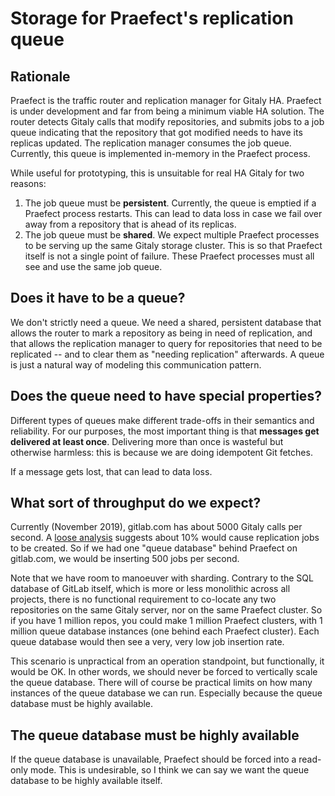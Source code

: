 # Storage for Praefect's replication queue

## Rationale

Praefect is the traffic router and replication manager for Gitaly HA.
Praefect is under development and far from being a minimum viable HA
solution. The router detects Gitaly calls that modify repositories, and
submits jobs to a job queue indicating that the repository that got
modified needs to have its replicas updated. The replication manager
consumes the job queue. Currently, this queue is implemented in-memory
in the Praefect process.

While useful for prototyping, this is unsuitable for real HA Gitaly for
two reasons:

1.  The job queue must be **persistent**. Currently, the queue is
    emptied if a Praefect process restarts. This can lead to data loss
    in case we fail over away from a repository that is ahead of its
    replicas.
2.  The job queue must be **shared**. We expect multiple Praefect
    processes to be serving up the same Gitaly storage cluster. This is
    so that Praefect itself is not a single point of failure. These
    Praefect processes must all see and use the same job queue.

## Does it have to be a queue?

We don't strictly need a queue. We need a shared, persistent database
that allows the router to mark a repository as being in need of
replication, and that allows the replication manager to query for
repositories that need to be replicated -- and to clear them as "needing
replication" afterwards. A queue is just a natural way of modeling this
communication pattern.

## Does the queue need to have special properties?

Different types of queues make different trade-offs in their semantics
and reliability. For our purposes, the most important thing is that
**messages get delivered at least once**. Delivering more than once is
wasteful but otherwise harmless: this is because we are doing idempotent
Git fetches.

If a message gets lost, that can lead to data loss.

## What sort of throughput do we expect?

Currently (November 2019), gitlab.com has about 5000 Gitaly calls per
second. A [loose
analysis](https://prometheus.gprd.gitlab.net/graph?g0.range_input=1h&g0.expr=gitaly%3Agrpc_server_handled_total%3Arate1m%7B%20grpc_method!~%22.*TreeEntr.*%22%2Cgrpc_method!~%22.*Ancestor.*%22%2C%20grpc_method!~%22.*(Get%7CDiff%7CExists%7CUpload%7CFind%7CList%7CCount%7CStats%7CHasLocal%7CLastCommit%7CDelta%7CFilter%7CLanguage%7CServerInfo).*%22%2Cgrpc_service!~%22.*.v1.Health%22%7D&g0.tab=0)
suggests about 10% would cause replication jobs to be created. So if we
had one "queue database" behind Praefect on gitlab.com, we would be
inserting 500 jobs per second.

Note that we have room to manoeuver with sharding. Contrary to the SQL
database of GitLab itself, which is more or less monolithic across all
projects, there is no functional requirement to co-locate any two
repositories on the same Gitaly server, nor on the same Praefect
cluster. So if you have 1 million repos, you could make 1 million
Praefect clusters, with 1 million queue database instances (one behind
each Praefect cluster). Each queue database would then see a very, very
low job insertion rate.

This scenario is unpractical from an operation standpoint, but
functionally, it would be OK. In other words, we should never be forced
to vertically scale the queue database. There will of course be
practical limits on how many instances of the queue database we can run.
Especially because the queue database must be highly available.

## The queue database must be highly available

If the queue database is unavailable, Praefect should be forced into a
read-only mode. This is undesirable, so I think we can say we want the
queue database to be highly available itself.
